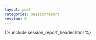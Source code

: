 ```yaml
---
layout: post
categories: sessionreport
session: 0
---
```


{% include session_report_header.html %}
